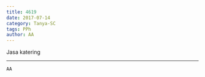 ```yaml
---
title: 4619
date: 2017-07-14
category: Tanya-SC
tags: PPh
author: AA
---
```


Jasa katering

---



`AA`
